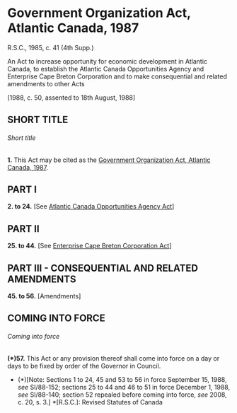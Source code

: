 # Government Organization Act, Atlantic Canada, 1987

R.S.C., 1985, c. 41 (4th Supp.)

An Act to increase opportunity for economic development in Atlantic Canada, to establish the Atlantic Canada Opportunities Agency and Enterprise Cape Breton Corporation and to make consequential and related amendments to other Acts

[1988, c. 50, assented to 18th August, 1988]

## SHORT TITLE

###### Short title

**1.** This Act may be cited as the [Government Organization Act, Atlantic Canada, 1987](/canada/eng/acts/G/G-5.7.md).

## PART I

**2\. to 24.** [See [Atlantic Canada Opportunities Agency Act](/canada/eng/acts/A/A-13.7.md)]

## PART II

**25\. to 44.** [See [Enterprise Cape Breton Corporation Act](/canada/eng/acts/E/E-9.5.md)]

## PART III - CONSEQUENTIAL AND RELATED AMENDMENTS

**45\. to 56.** [Amendments]

## COMING INTO FORCE

###### Coming into force

**(*)57.** This Act or any provision thereof shall come into force on a day or days to be fixed by order of the Governor in Council.

  * (*)[Note: Sections 1 to 24, 45 and 53 to 56 in force September 15, 1988, _see_ SI/88-152; sections 25 to 44 and 46 to 51 in force December 1, 1988, _see_ SI/88-140; section 52 repealed before coming into force, _see_ 2008, c. 20, s. 3.]
  *[R.S.C.]: Revised Statutes of Canada
